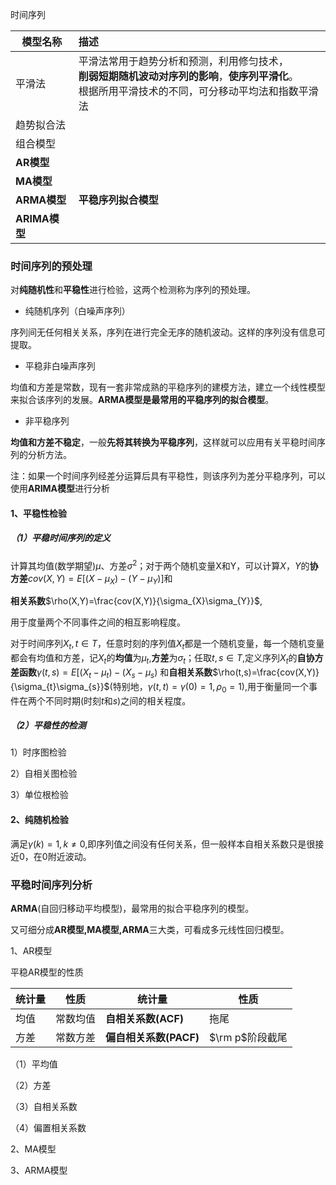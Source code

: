 时间序列

| 模型名称      | 描述                                                         |
| ------------- | :----------------------------------------------------------- |
| 平滑法        | 平滑法常用于趋势分析和预测，利用修匀技术，<br />**削弱短期随机波动对序列的影响**，**使序列平滑化**。<br />根据所用平滑技术的不同，可分移动平均法和指数平滑法 |
| 趋势拟合法    |                                                              |
| 组合模型      |                                                              |
| **AR模型**    |                                                              |
| **MA模型**    |                                                              |
| **ARMA模型**  | **平稳序列拟合模型**                                         |
| **ARIMA模型** |                                                              |



### 时间序列的预处理

对**纯随机性**和**平稳性**进行检验，这两个检测称为序列的预处理。

- 纯随机序列（白噪声序列）

序列间无任何相关关系，序列在进行完全无序的随机波动。这样的序列没有信息可提取。

- 平稳非白噪声序列

均值和方差是常数，现有一套非常成熟的平稳序列的建模方法，建立一个线性模型来拟合该序列的发展。**ARMA模型是最常用的平稳序列的拟合模型**。

- 非平稳序列

**均值和方差不稳定**，一般**先将其转换为平稳序列**，这样就可以应用有关平稳时间序列的分析方法。

注：如果一个时间序列经差分运算后具有平稳性，则该序列为差分平稳序列，可以使用**ARIMA模型**进行分析

#### 1、平稳性检验

##### （1）平稳时间序列的定义

计算其均值(数学期望)$μ$、方差$\sigma^{2}$；对于两个随机变量X和Y，可以计算$X$，$Y$的**协方差**$cov(X,Y)=E[(X-μ_{X})-(Y-μ_{Y})]$和

**相关系数**$\rho(X,Y)=\frac{cov(X,Y)}{\sigma_{X}\sigma_{Y}}$,

用于度量两个不同事件之间的相互影响程度。

对于时间序列${X_{t},t∈T}$，任意时刻的序列值$X_{t}$都是一个随机变量，每一个随机变量都会有均值和方差，记$X_{t}$的**均值**为$μ_{t}$,**方差**为$\sigma_{t}$；任取$t,s∈T$,定义序列${X_{t}}$的**自协方差函数**$\gamma(t,s) = E[(X_{t}-μ_{t})-(X_{s}-μ_{s})$ 和**自相关系数**$\rho(t,s)=\frac{cov(X,Y)}{\sigma_{t}\sigma_{s}}$(特别地，$\gamma(t,t)=\gamma(0)=1,\rho_{0}=1$),用于衡量同一个事件在两个不同时期(时刻$t$和$s$)之间的相关程度。

##### （2）平稳性的检测

1）时序图检验

2）自相关图检验

3）单位根检验

#### 2、纯随机检验

满足$\gamma(k)=1,k≠0$,即序列值之间没有任何关系，但一般样本自相关系数只是很接近0，在0附近波动。

### 平稳时间序列分析

**ARMA**(自回归移动平均模型)，最常用的拟合平稳序列的模型。

又可细分成**AR模型,MA模型,ARMA**三大类，可看成多元线性回归模型。

1、AR模型

平稳AR模型的性质

| 统计量 | 性质     | 统计量                 | 性质            |
| ------ | -------- | ---------------------- | --------------- |
| 均值   | 常数均值 | **自相关系数(ACF)**    | 拖尾            |
| 方差   | 常数方差 | **偏自相关系数(PACF)** | $\rm p$阶段截尾 |

（1）平均值

（2）方差

（3）自相关系数

（4）偏置相关系数

2、MA模型

3、ARMA模型




